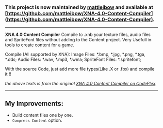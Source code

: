 ### This project is now maintained by [mattleibow](https://github.com/mattleibow) and available at [https://github.com/mattleibow/XNA-4.0-Content-Compiler](https://github.com/mattleibow/XNA-4.0-Content-Compiler).

--------

__XNA 4.0 Content Compiler__ Compile to .xnb your texture files, audio files and SpriteFont files without adding to the Content project. 
Very Usefull in tools to create content for a game.

Compile (All supported by XNA):
Image Files: *.bmp, *.jpg, *.png, *.tga, *.dds;
Audio Files: *.wav, *.mp3, *.wma;
SpriteFont Files: *.spritefont;

With the source Code, just add more file types(Like .X or .fbx) and compile it !!

_the above texts is from the original [XNA 4.0 Content Compiler on CodePlex](http://xnacontentcompiler.codeplex.com/)._

------

My Improvements:
------
* Build content files one by one.
* `Compress Content` option.
